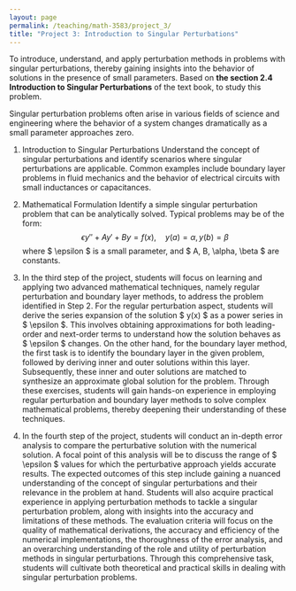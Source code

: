```yaml
---
layout: page
permalink: /teaching/math-3583/project_3/
title: "Project 3: Introduction to Singular Perturbations"
---
```

To introduce, understand, and apply perturbation methods in problems with singular perturbations, thereby gaining insights into the behavior of solutions in the presence of small parameters.
Based on **the section 2.4 Introduction to Singular Perturbations** of the text book, to study this problem.

Singular perturbation problems often arise in various fields of science and engineering where the behavior of a system changes dramatically as a small parameter approaches zero.

1. Introduction to Singular Perturbations
Understand the concept of singular perturbations and identify scenarios where singular perturbations are applicable. Common examples include boundary layer problems in fluid mechanics and the behavior of electrical circuits with small inductances or capacitances.

2. Mathematical Formulation
Identify a simple singular perturbation problem that can be analytically solved. Typical problems may be of the form:
$$
\epsilon y'' + A y' + By = f(x), \quad y(a) = \alpha, \, y(b) = \beta
$$
where $ \epsilon $ is a small parameter, and $ A, B, \alpha, \beta $ are constants. 

3. In the third step of the project, students will focus on learning and applying two advanced mathematical techniques, namely regular perturbation and boundary layer methods, to address the problem identified in Step 2. For the regular perturbation aspect, students will derive the series expansion of the solution $ y(x) $ as a power series in $ \epsilon $. This involves obtaining approximations for both leading-order and next-order terms to understand how the solution behaves as $ \epsilon $ changes. On the other hand, for the boundary layer method, the first task is to identify the boundary layer in the given problem, followed by deriving inner and outer solutions within this layer. Subsequently, these inner and outer solutions are matched to synthesize an approximate global solution for the problem. Through these exercises, students will gain hands-on experience in employing regular perturbation and boundary layer methods to solve complex mathematical problems, thereby deepening their understanding of these techniques.

4. In the fourth step of the project, students will conduct an in-depth error analysis to compare the perturbative solution with the numerical solution. A focal point of this analysis will be to discuss the range of $ \epsilon $ values for which the perturbative approach yields accurate results. The expected outcomes of this step include gaining a nuanced understanding of the concept of singular perturbations and their relevance in the problem at hand. Students will also acquire practical experience in applying perturbation methods to tackle a singular perturbation problem, along with insights into the accuracy and limitations of these methods. The evaluation criteria will focus on the quality of mathematical derivations, the accuracy and efficiency of the numerical implementations, the thoroughness of the error analysis, and an overarching understanding of the role and utility of perturbation methods in singular perturbations. Through this comprehensive task, students will cultivate both theoretical and practical skills in dealing with singular perturbation problems.

